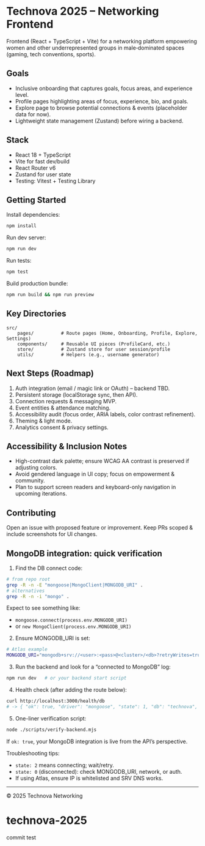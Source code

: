 # Technova 2025 – Networking Frontend

Frontend (React + TypeScript + Vite) for a networking platform empowering women and other underrepresented groups in male‑dominated spaces (gaming, tech conventions, sports).

## Goals
* Inclusive onboarding that captures goals, focus areas, and experience level.
* Profile pages highlighting areas of focus, experience, bio, and goals.
* Explore page to browse potential connections & events (placeholder data for now).
* Lightweight state management (Zustand) before wiring a backend.

## Stack
* React 18 + TypeScript
* Vite for fast dev/build
* React Router v6
* Zustand for user state
* Testing: Vitest + Testing Library

## Getting Started
Install dependencies:
```bash
npm install
```
Run dev server:
```bash
npm run dev
```
Run tests:
```bash
npm test
```
Build production bundle:
```bash
npm run build && npm run preview
```

## Key Directories
```
src/
	pages/          # Route pages (Home, Onboarding, Profile, Explore, Settings)
	components/     # Reusable UI pieces (ProfileCard, etc.)
	store/          # Zustand store for user session/profile
	utils/          # Helpers (e.g., username generator)
```

## Next Steps (Roadmap)
1. Auth integration (email / magic link or OAuth) – backend TBD.
2. Persistent storage (localStorage sync, then API).
3. Connection requests & messaging MVP.
4. Event entities & attendance matching.
5. Accessibility audit (focus order, ARIA labels, color contrast refinement).
6. Theming & light mode.
7. Analytics consent & privacy settings.

## Accessibility & Inclusion Notes
* High-contrast dark palette; ensure WCAG AA contrast is preserved if adjusting colors.
* Avoid gendered language in UI copy; focus on empowerment & community.
* Plan to support screen readers and keyboard-only navigation in upcoming iterations.

## Contributing
Open an issue with proposed feature or improvement. Keep PRs scoped & include screenshots for UI changes.

## MongoDB integration: quick verification

1) Find the DB connect code:
```bash
# from repo root
grep -R -n -E "mongoose|MongoClient|MONGODB_URI" .
# alternatives
grep -R -n -i "mongo" .
```
Expect to see something like:
- `mongoose.connect(process.env.MONGODB_URI)`
- or `new MongoClient(process.env.MONGODB_URI)`

2) Ensure MONGODB_URI is set:
```bash
# Atlas example
MONGODB_URI="mongodb+srv://<user>:<pass>@<cluster>/<db>?retryWrites=true&w=majority"
```

3) Run the backend and look for a “connected to MongoDB” log:
```bash
npm run dev   # or your backend start script
```

4) Health check (after adding the route below):
```bash
curl http://localhost:3000/health/db
# -> { "ok": true, "driver": "mongoose", "state": 1, "db": "technova", "ping": 1 }
```

5) One-liner verification script:
```bash
node ./scripts/verify-backend.mjs
```

If `ok: true`, your MongoDB integration is live from the API’s perspective.

Troubleshooting tips:
- `state: 2` means connecting; wait/retry.
- `state: 0` (disconnected): check MONGODB_URI, network, or auth.
- If using Atlas, ensure IP is whitelisted and SRV DNS works.

---
© 2025 Technova Networking
# technova-2025

commit test